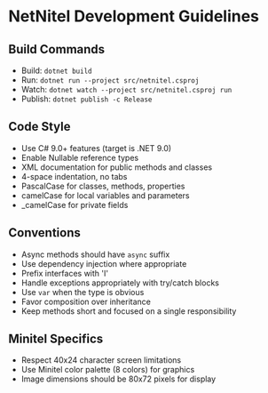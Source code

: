 # NetNitel Development Guidelines

## Build Commands
- Build: `dotnet build`
- Run: `dotnet run --project src/netnitel.csproj`
- Watch: `dotnet watch --project src/netnitel.csproj run`
- Publish: `dotnet publish -c Release`

## Code Style
- Use C# 9.0+ features (target is .NET 9.0)
- Enable Nullable reference types
- XML documentation for public methods and classes
- 4-space indentation, no tabs
- PascalCase for classes, methods, properties
- camelCase for local variables and parameters
- _camelCase for private fields

## Conventions
- Async methods should have `async` suffix
- Use dependency injection where appropriate
- Prefix interfaces with 'I'
- Handle exceptions appropriately with try/catch blocks
- Use `var` when the type is obvious
- Favor composition over inheritance
- Keep methods short and focused on a single responsibility

## Minitel Specifics
- Respect 40x24 character screen limitations
- Use Minitel color palette (8 colors) for graphics
- Image dimensions should be 80x72 pixels for display